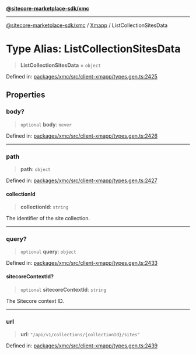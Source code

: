 [**@sitecore-marketplace-sdk/xmc**](../../../../README.md)

***

[@sitecore-marketplace-sdk/xmc](../../../../README.md) / [Xmapp](../README.md) / ListCollectionSitesData

# Type Alias: ListCollectionSitesData

> **ListCollectionSitesData** = `object`

Defined in: [packages/xmc/src/client-xmapp/types.gen.ts:2425](https://github.com/Sitecore/marketplace-sdk/blob/main/packages/xmc/src/client-xmapp/types.gen.ts#L2425)

## Properties

### body?

> `optional` **body**: `never`

Defined in: [packages/xmc/src/client-xmapp/types.gen.ts:2426](https://github.com/Sitecore/marketplace-sdk/blob/main/packages/xmc/src/client-xmapp/types.gen.ts#L2426)

***

### path

> **path**: `object`

Defined in: [packages/xmc/src/client-xmapp/types.gen.ts:2427](https://github.com/Sitecore/marketplace-sdk/blob/main/packages/xmc/src/client-xmapp/types.gen.ts#L2427)

#### collectionId

> **collectionId**: `string`

The identifier of the site collection.

***

### query?

> `optional` **query**: `object`

Defined in: [packages/xmc/src/client-xmapp/types.gen.ts:2433](https://github.com/Sitecore/marketplace-sdk/blob/main/packages/xmc/src/client-xmapp/types.gen.ts#L2433)

#### sitecoreContextId?

> `optional` **sitecoreContextId**: `string`

The Sitecore context ID.

***

### url

> **url**: `"/api/v1/collections/{collectionId}/sites"`

Defined in: [packages/xmc/src/client-xmapp/types.gen.ts:2439](https://github.com/Sitecore/marketplace-sdk/blob/main/packages/xmc/src/client-xmapp/types.gen.ts#L2439)
